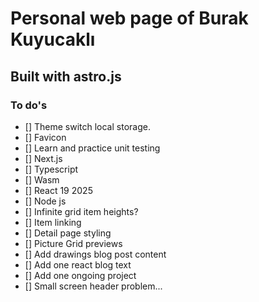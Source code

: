 # Personal web page of Burak Kuyucaklı

## Built with astro.js

### To do's

- [] Theme switch local storage.
- [] Favicon
- [] Learn and practice unit testing
- [] Next.js
- [] Typescript
- [] Wasm
- [] React 19 2025
- [] Node js
- [] Infinite grid item heights?
- [] Item linking
- [] Detail page styling
- [] Picture Grid previews
- [] Add drawings blog post content
- [] Add one react blog text
- [] Add one ongoing project
- [] Small screen header problem...
